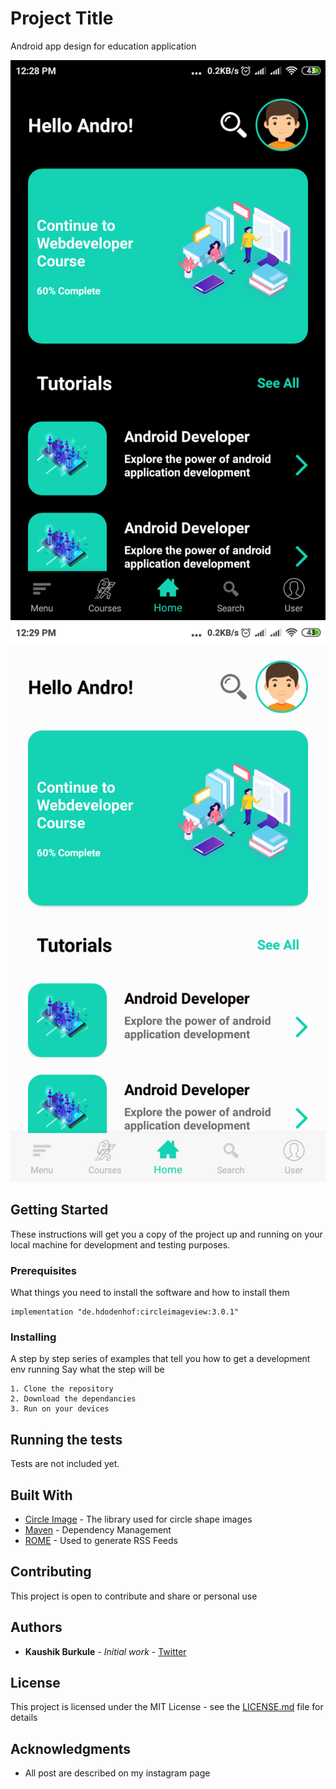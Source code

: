 # Project Title

Android app design for education application

![image](https://github.com/kaushikburkule/EducationAppDesign/blob/master/screenshot/blck-scr.png)
![image](https://github.com/kaushikburkule/EducationAppDesign/blob/master/screenshot/white-scr.png)

## Getting Started

These instructions will get you a copy of the project up and running on your local machine for development and testing purposes.

### Prerequisites

What things you need to install the software and how to install them

```
implementation "de.hdodenhof:circleimageview:3.0.1"
```

### Installing

A step by step series of examples that tell you how to get a development env running
Say what the step will be

```
1. Clone the repository
2. Download the dependancies
3. Run on your devices
```

## Running the tests

Tests are not included yet.

## Built With

* [Circle Image](https://github.com/hdodenhof/CircleImageView) - The library used for circle shape images
* [Maven](https://maven.apache.org/) - Dependency Management
* [ROME](https://rometools.github.io/rome/) - Used to generate RSS Feeds

## Contributing

This project is open to contribute and share or personal use 

## Authors

* **Kaushik Burkule** - *Initial work* - [Twitter](https://twitter.com/KaushikBurkule)

## License

This project is licensed under the MIT License - see the [LICENSE.md](LICENSE.md) file for details

## Acknowledgments

* All post are described on my instagram page
